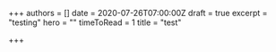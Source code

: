 +++
authors = []
date = 2020-07-26T07:00:00Z
draft = true
excerpt = "testing"
hero = ""
timeToRead = 1
title = "test"

+++
